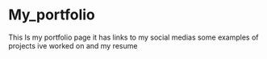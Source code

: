 # My_portfolio
This Is my portfolio page
it has links to my social medias
some examples of projects ive worked on
and my resume
